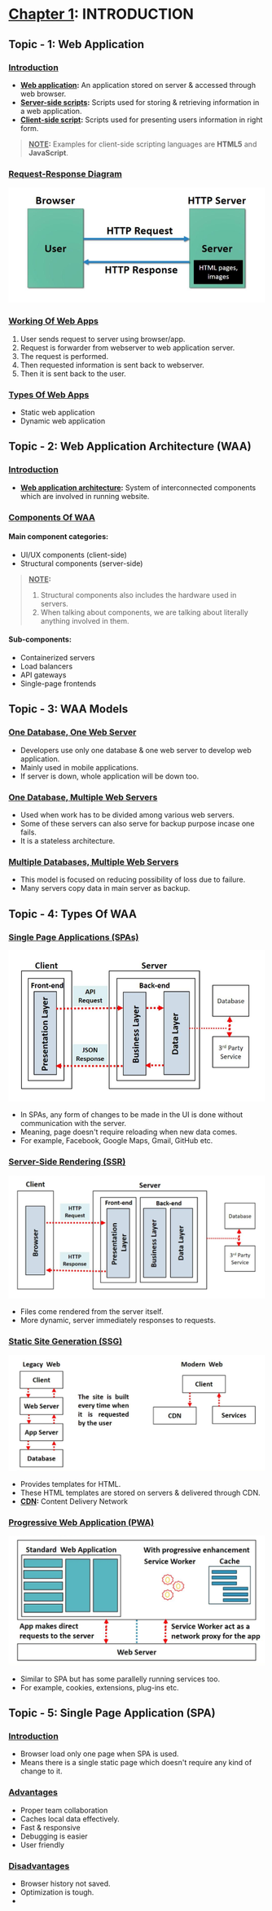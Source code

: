 # <u>Chapter 1</u>: INTRODUCTION





## **Topic - 1: Web Application**

### <u>Introduction</u>

- **<u>Web application</u>:** An application stored on server & accessed through web browser.
- **<u>Server-side scripts</u>:** Scripts used for storing & retrieving information in a web application.
- **<u>Client-side script</u>:** Scripts used for presenting users information in right form.

>**<u>NOTE</u>:**
>Examples for client-side scripting languages are **HTML5** and **JavaScript**.


### <u>Request-Response Diagram</u>

![Request-Response Diagram](./media/image1.png)


### <u>Working Of Web Apps</u>

1. User sends request to server using browser/app.
2. Request is forwarder from webserver to web application server.
3. The request is performed.
4. Then requested information is sent back to webserver.
5. Then it is sent back to the user.


### <u>Types Of Web Apps</u>

- Static web application
- Dynamic web application


## **Topic - 2: Web Application Architecture (WAA)**

### <u>Introduction</u>

- **<u>Web application architecture</u>:** System of interconnected components which are involved in running website.


### <u>Components Of WAA</u>

#### Main component categories:

- UI/UX components (client-side)
- Structural components (server-side)

>**<u>NOTE</u>:**
>1. Structural components also includes the hardware used in servers.
>2. When talking about components, we are talking about literally anything involved in them.

#### Sub-components:

- Containerized servers
- Load balancers
- API gateways
- Single-page frontends



## **Topic - 3: WAA Models**

### <u>One Database, One Web Server</u>

- Developers use only one database & one web server to develop web application.
- Mainly used in mobile applications.
- If server is down, whole application will be down too.

### <u>One Database, Multiple Web Servers</u>

- Used when work has to be divided among various web servers.
- Some of these servers can also serve for backup purpose incase one fails.
- It is a stateless architecture.

### <u>Multiple Databases, Multiple Web Servers</u>

- This model is focused on reducing possibility of loss due to failure.
- Many servers copy data in main server as backup.



## **Topic - 4: Types Of WAA**

### <u>Single Page Applications (SPAs)</u>

![SPAs](./media/image2.png)

- In SPAs, any form of changes to be made in the UI is done without communication with the server.
- Meaning, page doesn't require reloading when new data comes.
- For example, Facebook, Google Maps, Gmail, GitHub etc.


### <u>Server-Side Rendering (SSR)</u>

![SSR](./media/image3.png)

- Files come rendered from the server itself.
- More dynamic, server immediately responses to requests.


### <u>Static Site Generation (SSG)</u>

![SSG](./media/image4.png)

- Provides templates for HTML.
- These HTML templates are stored on servers & delivered through CDN.
- **<u>CDN</u>:** Content Delivery Network


### <u>Progressive Web Application (PWA)</u>

![PWA](./media/image5.png)

- Similar to SPA but has some parallelly running services too.
- For example, cookies, extensions, plug-ins etc.


## **Topic - 5: Single Page Application (SPA)**

### <u>Introduction</u>

- Browser load only one page when SPA is used.
- Means there is a single static page which doesn't require any kind of change to it.


### <u>Advantages</u>

- Proper team collaboration
- Caches local data effectively.
- Fast & responsive
- Debugging is easier
- User friendly


### <u>Disadvantages</u>

- Browser history not saved.
- Optimization is tough.
- 